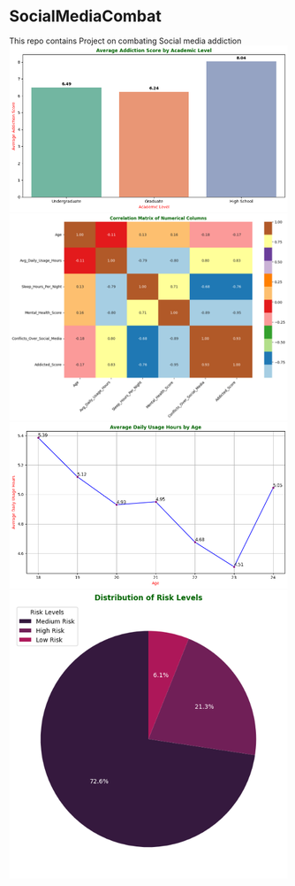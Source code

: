 # SocialMediaCombat
This repo contains Project on combating Social media addiction
![alt text1](Snaps/barPlot.png "Average Addiction Score by Academic Level") ![alt text1](Snaps/heatMap.png "Correlation Matrix of Numerical Columns") ![alt text1](Snaps/linePlot.png "Average Daily Usage Hours by Age") ![alt text1](Snaps/pieChart.png "Distribution of Risk Levels")
